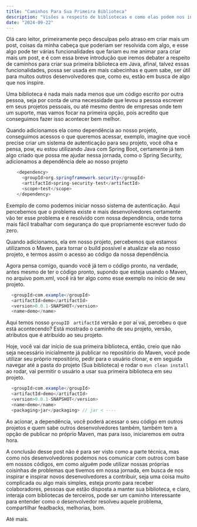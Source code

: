 ```yaml
---
title: "Caminhos Para Sua Primeira Biblioteca"
description: "Visões a respeito de bibliotecas e como elas podem nos inspirar."
date: "2024-09-22"
---
```


Olá caro leitor, primeiramente peço desculpas pelo atraso em criar mais um post, coisas da minha cabeça que poderiam ser resolvida com algo, e esse algo pode ter várias funcionalidades que fariam eu me animar para criar mais um post, e é com essa breve introdução que iremos debater a respeito de caminhos para criar sua primeira biblioteca em Java, afinal, talvez essas funcionalidades, possa ser usada em mais cabecinhas e quem sabe, ser útil para muitos outros desenvolvedores que, como eu, estão em busca de algo que nos inspire.
 
Uma biblioteca é nada mais nada menos que um código escrito por outra pessoa, seja por conta de uma necessidade que levou a pessoa escrever em seus projetos pessoais, ou até mesmo dentro de empresas onde tem um suporte, mas vamos focar na primeira opção, pois acredito que conseguimos fazer isso acontecer bem melhor.
 
Quando adicionamos ela como dependência ao nosso projeto, conseguimos acessos o que queremos acessar, exemplo, imagine que você precise criar um sistema de autenticação para seu projeto, você olha e pensa, pow, eu estou utilizando Java com Spring Boot, certamente já tem algo criado que possa me ajudar nessa jornada, como o Spring Security, adicionamos a dependência dele ao nosso projeto
```java
    <dependency>
      <groupId>org.springframework.security</groupId>
      <artifactId>spring-security-test</artifactId>
      <scope>test</scope>
    </dependency>
```

Exemplo de como podemos iniciar nosso sistema de autenticação. Aqui percebemos que o problema existe e mais desenvolvedores certamente vão ter esse problema e é resolvido com nossa dependência, onde torna mais fácil trabalhar com segurança do que propriamente escrever tudo do zero.

Quando adicionamos, ela em nosso projeto, percebemos que estamos utilizamos o Maven, para tornar o build possível e atualizar ela ao nosso projeto, e termos assim o acesso ao código da nossa dependência. 
 
Agora pensa comigo, quando você já tem o código pronto, na verdade, antes mesmo de ter o código pronto, supondo que esteja usando o Maven, no arquivo pom.xml, você irá ter algo como esse exemplo no início de seu projeto.

```java
  <groupId>com.example</groupId>
  <artifactId>demo</artifactId>
  <version>0.0.1-SNAPSHOT</version>
  <name>demo</name>
```

Aqui temos nosso ```groupID``` ``` artifactId``` versão e por aí vai, percebeu o que está acontecendo? Está mostrado o caminho de seu projeto, versão, atributos que é atribuído ao seu projeto.

Hoje, você vai dar início de sua primeira biblioteca, então, creio que não seja necessário inicialmente já publicar no repositório do Maven, você pode utilizar seu próprio repositório, pedir para o usuário clonar, e em seguida navegar até a pasta do projeto (Sua biblioteca) e rodar o 
```mvn clean install```  ao rodar, vai permitir o usuário a usar sua primeira biblioteca em seu projeto.

```java
  <groupId>com.example</groupId>
  <artifactId>demo</artifactId>
  <version>0.0.1-SNAPSHOT</version>
  <name>demo</name>
  <packaging>jar</packaging> // jar < ----
```
Ao acionar, a dependência, você poderá acessar o seu código em outros projetos e quem sabe outros desenvolvedores também, também tem a opção de publicar no próprio Maven, mas para isso, iniciaremos em outra hora.
 
A conclusão desse post não é para ser visto como a parte técnica, mas como nós desenvolvedores podemos nos comunicar com outros com base em nossos códigos, em como alguém pode utilizar nossas próprias coisinhas de problemas que tivemos em nossa jornada, em busca de nos inspirar e inspirar novos desenvolvedores a contribuir, seja uma coisa muito complicada ou algo mais simples, esteja pronto para receber colaboradores, pessoas que estão disposta a manter sua biblioteca, e claro, interaja com bibliotecas de terceiros, pode ser um caminho interessante para entender como o desenvolvedor resolveu aquele problema, compartilhar feadbacks, melhorias, bom.

Até mais.
